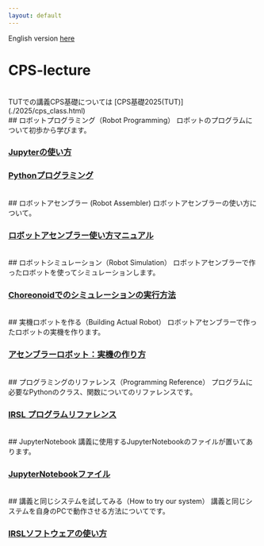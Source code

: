 ```yaml
---
layout: default
---
```


English version [here](./index.html)

# CPS-lecture

<br>
TUTでの講義CPS基礎については [CPS基礎2025(TUT)](./2025/cps_class.html)

<br>
## ロボットプログラミング（Robot Programming）
ロボットのプログラムについて初歩から学びます。

### [Jupyterの使い方](https://github.com/IRSL-tut/CPS-lecture/wiki/Jupyter%E3%81%AE%E4%BD%BF%E3%81%84%E6%96%B9)

### [Pythonプログラミング](https://github.com/IRSL-tut/CPS-lecture/wiki/Python%E3%83%97%E3%83%AD%E3%82%B0%E3%83%A9%E3%83%9F%E3%83%B3%E3%82%B0)

<br>
## ロボットアセンブラー (Robot Assembler)
ロボットアセンブラーの使い方について。

### [ロボットアセンブラー使い方マニュアル](https://github.com/IRSL-tut/CPS-lecture/wiki/RobotAssembler%E3%81%AE%E4%BD%BF%E3%81%84%E6%96%B9)

<br>
## ロボットシミュレーション（Robot Simulation）
ロボットアセンブラーで作ったロボットを使ってシミュレーションします。

### [Choreonoidでのシミュレーションの実行方法](https://github.com/IRSL-tut/CPS-lecture/wiki/Choreonoid%E3%81%A7%E3%81%AE%E3%82%B7%E3%83%9F%E3%83%A5%E3%83%AC%E3%83%BC%E3%82%B7%E3%83%A7%E3%83%B3%E3%81%AE%E5%AE%9F%E8%A1%8C%E6%96%B9%E6%B3%95)

<br>
## 実機ロボットを作る（Building Actual Robot）
ロボットアセンブラーで作ったロボットの実機を作ります。

### [アセンブラーロボット：実機の作り方](https://github.com/IRSL-tut/irsl_raspi_controller/blob/main/README.md)

<br>
## プログラミングのリファレンス（Programming Reference）
プログラムに必要なPythonのクラス、関数についてのリファレンスです。

### [IRSL プログラムリファレンス](https://irsl-tut.github.io/irsl_documents/ja)

<br>
## JupyterNotebook
講義に使用するJupyterNotebookのファイルが置いてあります。

### [JupyterNotebookファイル](https://github.com/IRSL-tut/CPS-lecture/tree/main/notebooks)

<br>
## 講義と同じシステムを試してみる（How to try our system）
講義と同じシステムを自身のPCで動作させる方法についてです。

### [IRSLソフトウェアの使い方](https://github.com/IRSL-tut/irsl_docker_irsl_system/wiki/IRSL%E3%81%AE%E3%82%BD%E3%83%95%E3%83%88%E3%82%A6%E3%82%A7%E3%82%A2%E3%82%92%E4%BD%BF%E3%81%86)
